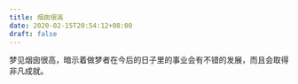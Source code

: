 ```yaml
---
title: 烟囱很高
date: 2020-02-15T20:54:12+08:00
draft: false
---
```


梦见烟囱很高，暗示着做梦者在今后的日子里的事业会有不错的发展，而且会取得非凡成就。

